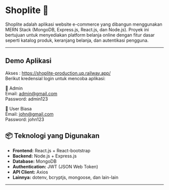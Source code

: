 # Shoplite 🛒

Shoplite adalah aplikasi website e-commerce yang dibangun menggunakan MERN Stack (MongoDB, Express.js, React.js, dan Node.js). Proyek ini bertujuan untuk menyediakan platform belanja online dengan fitur dasar seperti katalog produk, keranjang belanja, dan autentikasi pengguna.

---

##  Demo Aplikasi
Akses : https://shoplite-production.up.railway.app/<br/>
Berikut kredensial login untuk mencoba aplikasi:

👑 Admin<br/>
Email: admin@gmail.com<br/>
Password: admin123<br/>

👤 User Biasa<br/>
Email: john@gmail.com<br/>
Password: john123<br/>

## 📦 Teknologi yang Digunakan

- **Frontend:** React.js + React-bootstrap
- **Backend:** Node.js + Express.js
- **Database:** MongoDB
- **Authentication:** JWT (JSON Web Token)
- **API Client:** Axios
- **Lainnya:** dotenv, bcryptjs, mongoose, dan lain-lain

---

